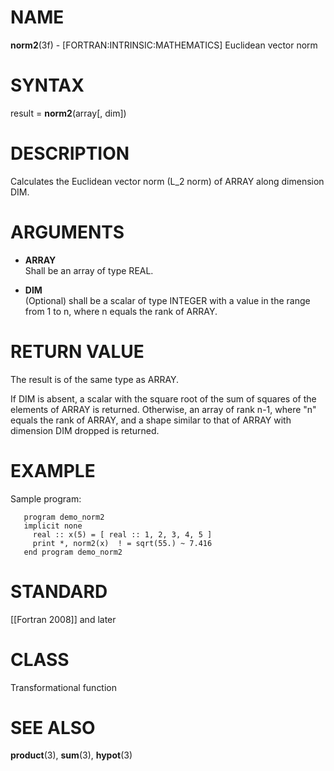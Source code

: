 # NAME

**norm2**(3f) - \[FORTRAN:INTRINSIC:MATHEMATICS\] Euclidean vector norm

# SYNTAX

result = **norm2**(array\[, dim\])

# DESCRIPTION

Calculates the Euclidean vector norm (L\_2 norm) of ARRAY along
dimension DIM.

# ARGUMENTS

  - **ARRAY**  
    Shall be an array of type REAL.

  - **DIM**  
    (Optional) shall be a scalar of type INTEGER with a value in the
    range from 1 to n, where n equals the rank of ARRAY.

# RETURN VALUE

The result is of the same type as ARRAY.

If DIM is absent, a scalar with the square root of the sum of squares of
the elements of ARRAY is returned. Otherwise, an array of rank n-1,
where "n" equals the rank of ARRAY, and a shape similar to that of ARRAY
with dimension DIM dropped is returned.

# EXAMPLE

Sample program:

``` 
   program demo_norm2
   implicit none
     real :: x(5) = [ real :: 1, 2, 3, 4, 5 ]
     print *, norm2(x)  ! = sqrt(55.) ~ 7.416
   end program demo_norm2
```

# STANDARD

\[\[Fortran 2008\]\] and later

# CLASS

Transformational function

# SEE ALSO

**product**(3), **sum**(3), **hypot**(3)
